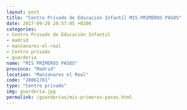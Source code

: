 ```yaml
---
layout: post
title: "Centro Privado de Educación Infantil MIS PRIMEROS PASOS"
date: 2017-09-20 20:57:05 +0200
categories:
- Centro Privado de Educación Infantil
- madrid
- manzanares-el-real
- Centro privado
- guarderia
name: "MIS PRIMEROS PASOS"
province: "Madrid"
location: "Manzanares el Real"
code: "28061781"
type: "Centro privado"
img: guarderia.jpg
permalink: /guarderias/mis-primeros-pasos.html
---
```

